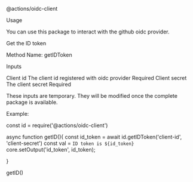 @actions/oidc-client

Usage

You can use this package to interact with the github oidc provider.

Get the ID token

Method Name: getIDToken

Inputs

Client id
The client id registered with oidc provider
Required
Client secret
The client secret
Required

These inputs are temporary. They will be modified once the complete package is available.


Example:

const id = require('@actions/oidc-client')

async function getID(){
   const id_token = await id.getIDToken('client-id', 'client-secret')
   const val = `ID token is ${id_token}`
   core.setOutput('id_token', id_token);
      
}

getID()

